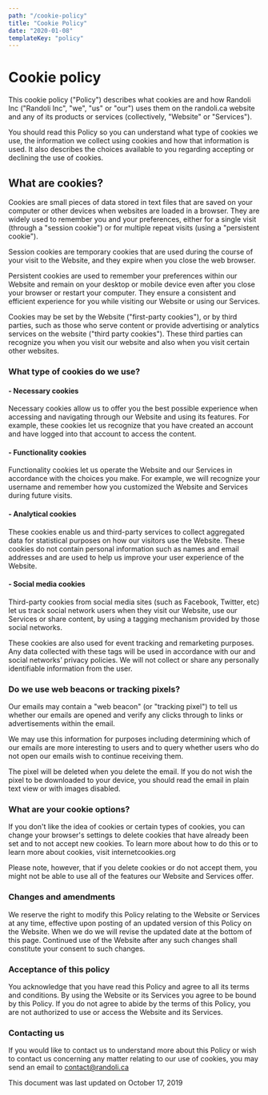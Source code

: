 ```yaml
---
path: "/cookie-policy"
title: "Cookie Policy"
date: "2020-01-08"
templateKey: "policy"
---
```


# Cookie policy

This cookie policy ("Policy") describes what cookies are and how Randoli Inc ("Randoli Inc", "we", "us" or "our") uses them on the randoli.ca website and any of its products or services (collectively, "Website" or "Services").

You should read this Policy so you can understand what type of cookies we use, the information we collect using cookies and how that information is used. It also describes the choices available to you regarding accepting or declining the use of cookies.

## What are cookies?

Cookies are small pieces of data stored in text files that are saved on your computer or other devices when websites are loaded in a browser. They are widely used to remember you and your preferences, either for a single visit (through a "session cookie") or for multiple repeat visits (using a "persistent cookie").

Session cookies are temporary cookies that are used during the course of your visit to the Website, and they expire when you close the web browser.

Persistent cookies are used to remember your preferences within our Website and remain on your desktop or mobile device even after you close your browser or restart your computer. They ensure a consistent and efficient experience for you while visiting our Website or using our Services.

Cookies may be set by the Website ("first-party cookies"), or by third parties, such as those who serve content or provide advertising or analytics services on the website ("third party cookies"). These third parties can recognize you when you visit our website and also when you visit certain other websites.

### What type of cookies do we use?

#### - Necessary cookies

Necessary cookies allow us to offer you the best possible experience when accessing and navigating through our Website and using its features. For example, these cookies let us recognize that you have created an account and have logged into that account to access the content.

#### - Functionality cookies

Functionality cookies let us operate the Website and our Services in accordance with the choices you make. For example, we will recognize your username and remember how you customized the Website and Services during future visits.

#### - Analytical cookies

These cookies enable us and third-party services to collect aggregated data for statistical purposes on how our visitors use the Website. These cookies do not contain personal information such as names and email addresses and are used to help us improve your user experience of the Website.

#### - Social media cookies

Third-party cookies from social media sites (such as Facebook, Twitter, etc) let us track social network users when they visit our Website, use our Services or share content, by using a tagging mechanism provided by those social networks.

These cookies are also used for event tracking and remarketing purposes. Any data collected with these tags will be used in accordance with our and social networks’ privacy policies. We will not collect or share any personally identifiable information from the user.

### Do we use web beacons or tracking pixels?

Our emails may contain a "web beacon" (or "tracking pixel") to tell us whether our emails are opened and verify any clicks through to links or advertisements within the email.

We may use this information for purposes including determining which of our emails are more interesting to users and to query whether users who do not open our emails wish to continue receiving them.

The pixel will be deleted when you delete the email. If you do not wish the pixel to be downloaded to your device, you should read the email in plain text view or with images disabled.

### What are your cookie options?

If you don't like the idea of cookies or certain types of cookies, you can change your browser's settings to delete cookies that have already been set and to not accept new cookies. To learn more about how to do this or to learn more about cookies, visit internetcookies.org

Please note, however, that if you delete cookies or do not accept them, you might not be able to use all of the features our Website and Services offer.

### Changes and amendments

We reserve the right to modify this Policy relating to the Website or Services at any time, effective upon posting of an updated version of this Policy on the Website. When we do we will revise the updated date at the bottom of this page. Continued use of the Website after any such changes shall constitute your consent to such changes.

### Acceptance of this policy

You acknowledge that you have read this Policy and agree to all its terms and conditions. By using the Website or its Services you agree to be bound by this Policy. If you do not agree to abide by the terms of this Policy, you are not authorized to use or access the Website and its Services.

### Contacting us

If you would like to contact us to understand more about this Policy or wish to contact us concerning any matter relating to our use of cookies, you may send an email to [contact@randoli.ca](mailto:contact@randoli.ca)

This document was last updated on October 17, 2019
